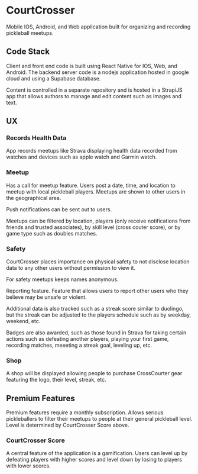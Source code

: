 # CourtCrosser
Mobile IOS, Android, and Web application built for organizing and recording pickleball meetups.

## Code Stack
Client and front end code is built using React Native for IOS, Web, and Android. The backend server code is a nodejs application hosted in google cloud and using a Supabase database.

Content is controlled in a separate repository and is hosted in a StrapiJS app that allows authors to manage and edit content such as images and text.

## UX
### Records Health Data
App records meetups like Strava displaying health data recorded from watches and devices such as apple watch and Garmin watch.

### Meetup
Has a call for meetup feature. Users post a date, time, and location to meetup with local pickleball players. Meetups are shown to other users in the geographical area.

Push notifications can be sent out to users.

Meetups can be filtered by location, players (only receive notifications from friends and trusted associates), by skill level (cross couter score), or by game type such as doubles matches.

### Safety
CourtCrosser places importance on physical safety to not disclose location data to any other users without permission to view it.

For safety meetups keeps names anonymous.

Reporting feature. Feature that allows users to report other users who they believe may be unsafe or violent.

Additional data is also tracked such as a streak score similar to duolingo, but the streak can be adjusted to the players schedule such as by weekday, weekend, etc.

Badges are also awarded, such as those found in Strava for taking certain actions such as defeating another players, playing your first game, recording matches, meeeting a streak goal, leveling up, etc.

### Shop
A shop will be displayed allowing people to purchase CrossCourter gear featuring the logo, their level, streak, etc.

## Premium Features
Premium features require a monthly subscription. Allows serious pickleballers to filter their meetups to people at their general pickleball level. Level is determined by CourtCrosser Score above.

### CourtCrosser Score
A central feature of the application is a gamification. Users can level up by defeating players with higher scores and level down by losing to players with lower scores.
